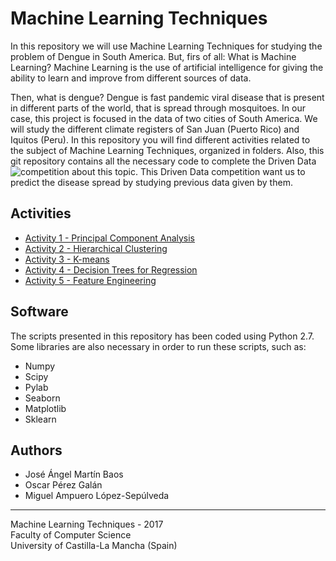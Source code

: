 # Machine Learning Techniques
In this repository we will use Machine Learning Techniques for studying the problem of Dengue in South America. But, firs of all: What is Machine Learning? Machine Learning is the use of artificial intelligence for giving the ability to learn and improve from different sources of data. 

Then, what is dengue? Dengue is fast pandemic viral disease that is present in different parts of the world, that is spread through mosquitoes. In our case, this project is focused in the data of two cities of South America. We will study the different climate registers of San Juan (Puerto Rico) and Iquitos (Peru). In this repository you will find different activities related to the subject of Machine Learning Techniques, organized in folders. Also, this git repository contains all the necessary code to complete the Driven Data ![competition](https://www.drivendata.org/competitions/44/dengai-predicting-disease-spread/) about this topic. This Driven Data competition want us to predict the disease spread by studying previous data given by them.


## Activities
- [Activity 1 - Principal Component Analysis](Activity_1/)
- [Activity 2 - Hierarchical Clustering](Activity_2/)
- [Activity 3 - K-means](Activity_3/)
- [Activity 4 - Decision Trees for Regression](Activity_4/)
- [Activity 5 - Feature Engineering](Activity_5/)

## Software
The scripts presented in this repository has been coded using Python 2.7. 
Some libraries are also necessary in order to run these scripts, such as:
* Numpy
* Scipy
* Pylab
* Seaborn
* Matplotlib
* Sklearn

## Authors
* José Ángel Martín Baos
* Oscar Pérez Galán
* Miguel Ampuero López-Sepúlveda

----------------------------------------------------
Machine Learning Techniques - 2017 <br>
Faculty of Computer Science <br>
University of Castilla-La Mancha (Spain)
